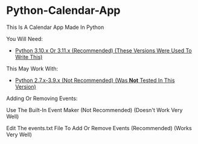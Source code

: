 # Python-Calendar-App
This Is A Calendar App Made In Python

You Will Need:
- [Python 3.10.x Or 3.11.x (Recommended) (These Versions Were Used To Write This)](https://www.python.org/downloads/)

This May Work With:
- [Python 2.7.x-3.9.x (Not Recommended) (Was **Not** Tested In This Version)](https://www.python.org/downloads/)

Adding Or Removing Events:

Use The Built-In Event Maker (Not Recommended) (Doesn't Work Very Well)

Edit The events.txt File To Add Or Remove Events (Recommended) (Works Very Well)
